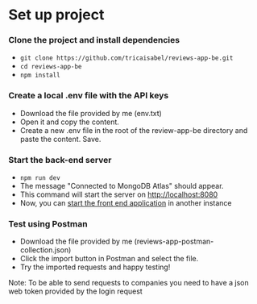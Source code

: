 # Set up project 

### Clone the project and install dependencies
- `git clone https://github.com/tricaisabel/reviews-app-be.git`
- `cd reviews-app-be`
- `npm install`

### Create a local .env file with the API keys
- Download the file provided by me (env.txt)
- Open it and copy the content.
- Create a new .env file in the root of the review-app-be directory and paste the content. Save.

### Start the back-end server
- `npm run dev`
- The message "Connected to MongoDB Atlas" should appear.
- This command will start the server on [http://localhost:8080](http://localhost:8080)
- Now, you can [start the front end application](https://github.com/tricaisabel/reviews-app-fe) in another instance

### Test using Postman
- Download the file provided by me (reviews-app-postman-collection.json)
- Click the import button in Postman and select the file.
- Try the imported requests and happy testing!

Note: To be able to send requests to companies you need to have a json web token provided by the login request
